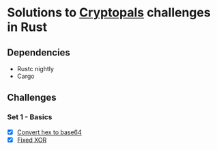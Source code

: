 # Solutions to [Cryptopals](https://cryptopals.com/) challenges in Rust

## Dependencies

- Rustc nightly
- Cargo

## Challenges

### Set 1 - Basics

- [x] [Convert hex to base64](src/set1/chall1.rs)
- [x] [Fixed XOR](src/set1/chall2.rs)
